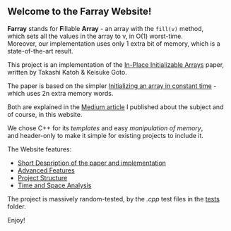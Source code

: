 ## Welcome to the Farray Website!
**Farray** stands for **F**illable **Array** - an array with the `fill(v)` method,<br />
which sets all the values in the array to v, in O(1) worst-time.<br />
Moreover, our implementation uses only 1 extra bit of memory, which is a state-of-the-art result.

This project is an implementation of the [In-Place Initializable Arrays](https://arxiv.org/abs/1709.08900) paper, written by Takashi Katoh & Keisuke Goto.

The paper is based on the simpler [Initializing an array in constant time](https://eli.thegreenplace.net/2008/08/23/initializing-an-array-in-constant-time) - which uses 2n extra memory words.

Both are explained in the [Medium article](https://link.medium.com/Q8YbkDJX2bb) I published about the subject and of course, in this website.

We chose C++ for its *templates* and easy *manipulation of memory*, <br />
and header-only to make it simple for existing projects to include it.

The Website features:
* [Short Despription of the paper and implementation](Short-Description.md)
* [Advanced Features](Advanced-Features.md)
* [Project Structure](Project-Structure.md)
* [Time and Space Analysis](Time-and-Space-Analysis.md)

The project is massively random-tested, by the _.cpp_ test files in the [tests](https://github.com/tomhea/farray/tree/master/tests) folder.

Enjoy!
